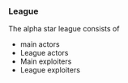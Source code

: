 

### League

The alpha star league consists of

* main actors
* League actors
* Main exploiters
* League exploiters

### 
